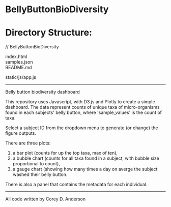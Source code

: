 # BellyButtonBioDiversity

# Directory Structure:

// BellyButtonBioDiversity

index.html  
samples.json  
README.md 

static/js/app.js 

-----

Belly button biodiversity dashboard

This repository uses Javascript, with D3.js and Plotly to create a simple dashboard. The data represent counts of unique taxa of micro-organisms found in each subjects' belly button, where 'sample_values' is the count of taxa.

Select a subject ID from the dropdown menu to generate (or change) the figure outputs.

There are three plots: 
  1) a bar plot (counts for up the top taxa, max of ten),
  2) a bubble chart (counts for all taxa found in a subject, with bubble size proportional to count),  
  3) a gauge chart (showing how many times a day on averge the subject washed their belly button.

There is also a panel that contains the metadata for each individual.

----

All code written by Corey D. Anderson
